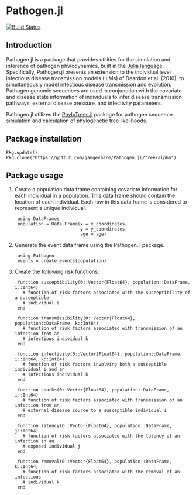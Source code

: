 # Pathogen.jl
[![Build Status](https://travis-ci.org/jangevaare/Pathogen.jl.svg?branch=alpha)](https://travis-ci.org/jangevaare/Pathogen.jl)


## Introduction

Pathogen.jl is a package that provides utilities for the simulation and inference of pathogen phylodynamics, built in the [Julia language](http://julialang.org). Specifically, Pathogen.jl presents an extension to the individual level infectious disease transmission models (ILMs) of Deardon et al. (2010), to simultaneously model infectious disease transmission and evolution. Pathogen genomic sequences are used in conjunction with the covariate and disease state information of individuals to infer disease transmission pathways, external disease pressure, and infectivity parameters.

Pathogen.jl utilizes the [PhyloTrees.jl]("https://github.com/jangevaare/PhyloTrees.jl") package for pathogen sequence simulation and calculation of phylogenetic tree likelihoods.


## Package installation


    Pkg.update()
    Pkg.clone("https://github.com/jangevaare/Pathogen.jl/tree/alpha")



## Package usage

1. Create a population data frame containing covariate information for each individual in a population. This data frame should contain the location of each individual. Each row in this data frame is considered to represent a unique individual.

        using DataFrames
        population = Data.Frame(x = x_coordinates,
                                y = y_coordinates,
                                age = age)

2. Generate the event data frame using the Pathogen.jl package.

        using Pathogen
        events = create_events(population)

3. Create the following risk functions:

        function susceptibility(Θ::Vector{Float64}, population::DataFrame, i::Int64)
          # function of risk factors associated with the susceptibility of a susceptible
          # individual i
        end
 
        function transmissibility(Θ::Vector{Float64}, population::DataFrame, k::Int64)
          # function of risk factors associated with transmission of an infection from an
          # infectious individual k
        end
 
        function infectivity(Θ::Vector{Float64}, population::DataFrame, i::Int64, k::Int64)
          # function of risk factors involving both a susceptible individual i and an
          # infectious individual k
        end
 
        function sparks(Θ::Vector{Float64}, population::DataFrame, i::Int64)
          # function of risk factors associated with transmission of an infection from an
          # external disease source to a susceptible individual i
        end
 
        function latency(Θ::Vector{Float64}, population::DataFrame, j::Int64)
          # function of risk factors associated with the latency of an infection in an
          # exposed individual j
        end
 
        function removal(Θ::Vector{Float64}, population::DataFrame, k::Int64)
          # function of risk factors associated with the removal of an infectious
          # individual k
        end
